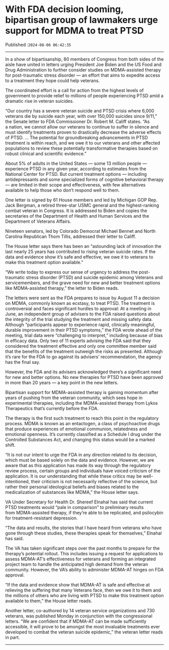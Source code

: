 # With FDA decision looming, bipartisan group of lawmakers urge support for MDMA to treat PTSD

Published :`2024-08-06 06:42:35`

---

In a show of bipartisanship, 80 members of Congress from both sides of the aisle have united in letters urging President Joe Biden and the US Food and Drug Administration to further consider studies on MDMA-assisted therapy for post-traumatic stress disorder — an effort that aims to expedite access to a treatment they hope could help veterans.

The coordinated effort is a call for action from the highest levels of government to provide relief to millions of people experiencing PTSD amid a dramatic rise in veteran suicides.

“Our country has a severe veteran suicide and PTSD crisis where 6,000 veterans die by suicide each year, with over 150,000 suicides since 9/11,” the Senate letter to FDA Commissioner Dr. Robert M. Califf states. “As a nation, we cannot allow our veterans to continue to suffer in silence and must identify treatments proven to drastically decrease the adverse effects of PTSD. … The potential for groundbreaking advancements in PTSD treatment is within reach, and we owe it to our veterans and other affected populations to review these potentially transformative therapies based on robust clinical and scientific evidence.”

About 5% of adults in the United States — some 13 million people — experience PTSD in any given year, according to estimates from the National Center for PTSD. But current treatment options — including antidepressants and some specialized forms of cognitive behavioral therapy — are limited in their scope and effectiveness, with few alternatives available to help those who don’t respond well to them.

One letter is signed by 61 House members and led by Michigan GOP Rep. Jack Bergman, a retired three-star USMC general and the highest-ranking combat veteran in Congress. It is addressed to Biden and copies the secretaries of the Department of Health and Human Services and the Department of Veterans Affairs.

Nineteen senators, led by Colorado Democrat Michael Bennet and North Carolina Republican Thom Tillis, addressed their letter to Califf.

The House letter says there has been an “astounding lack of innovation the last nearly 25 years has contributed to rising veteran suicide rates. If the data and evidence show it’s safe and effective, we owe it to veterans to make this treatment option available.”

“We write today to express our sense of urgency to address the post-traumatic stress disorder (PTSD) and suicide epidemic among Veterans and servicemembers, and the grave need for new and better treatment options like MDMA-assisted therapy,” the letter to Biden reads.

The letters were sent as the FDA prepares to issue by August 11 a decision on MDMA, commonly known as ecstasy, to treat PTSD. The treatment is controversial and faces significant hurdles to approval: At a meeting in June, an independent group of advisers to the FDA raised questions about the integrity of the trial studying the treatment and missing safety data. Although “participants appear to experience rapid, clinically meaningful, durable improvement in their PTSD symptoms,” the FDA wrote ahead of the meeting, trial data were “challenging to interpret,” including because of bias in efficacy data. Only two of 11 experts advising the FDA said that they considered the treatment effective and only one committee member said that the benefits of the treatment outweigh the risks as presented. Although it’s rare for the FDA to go against its advisers’ recommendation, the agency has the final say.

However, the FDA and its advisers acknowledged there’s a significant need for new and better options. No new therapies for PTSD have been approved in more than 20 years — a key point in the new letters.

Bipartisan support for MDMA-assisted therapy is gaining momentum after years of pushing from the veteran community, which sees hope in experimental therapies, including the MDMA-assisted therapy from Lykos Therapeutics that’s currently before the FDA.

The therapy is the first such treatment to reach this point in the regulatory process. MDMA is known as an entactogen, a class of psychoactive drugs that produce experiences of emotional communion, relatedness and emotional openness. It’s currently classified as a Schedule I drug under the Controlled Substances Act, and changing this status would be a marked shift.

“It is not our intent to urge the FDA in any direction related to its decision, which must be based solely on the data and evidence. However, we are aware that as this application has made its way through the regulatory review process, certain groups and individuals have voiced criticism of the application. It is our understanding that while these critics may be well-intentioned, their criticism is not necessarily reflective of the science, but rather their personal ideological beliefs and biases related to the medicalization of substances like MDMA,” the House letter says.

VA Under Secretary for Health Dr. Shereef Elnahal has said that current PTSD treatments would “pale in comparison” to preliminary results from MDMA-assisted therapy, if they’re able to be replicated, and psilocybin for treatment-resistant depression.

“The data and results, the stories that I have heard from veterans who have gone through these studies, these therapies speak for themselves,” Elnahal has said.

The VA has taken significant steps over the past months to prepare for the therapy’s potential rollout. This includes issuing a request for applications to assess MDMA-AT’s effectiveness for veterans and forming an integrated project team to handle the anticipated high demand from the veteran community. However, the VA’s ability to administer MDMA-AT hinges on FDA approval.

“If the data and evidence show that MDMA-AT is safe and effective at relieving the suffering that many Veterans face, then we owe it to them and the millions of others who are living with PTSD to make this treatment option available to them,” the House letter reads.

Another letter, co-authored by 14 veteran service organizations and 730 veterans, was published Monday in conjunction with the congressional letters. “We are confident that if MDMA-AT can be made sufficiently accessible, it will prove to be amongst the most invaluable treatments ever developed to combat the veteran suicide epidemic,” the veteran letter reads in part.

---


